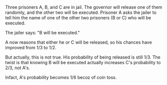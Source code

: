 Three prisoners A, B, and C are in jail. The governor will release one of them randomly, and the other two will be executed. Prisoner A asks the jailer to tell him the name of one of the other two prisoners (B or C) who will be executed.

The jailer says: "B will be executed."

A now reasons that either he or C will be released, so his chances have improved from 1/3 to 1/2.

But actually, this is not true. His probability of being released is still 1/3. The twist is that knowing B will be executed actually increases C's probability to 2/3, not A's.

Infact, A's probability becomes 1/6 becoz of coin toss.